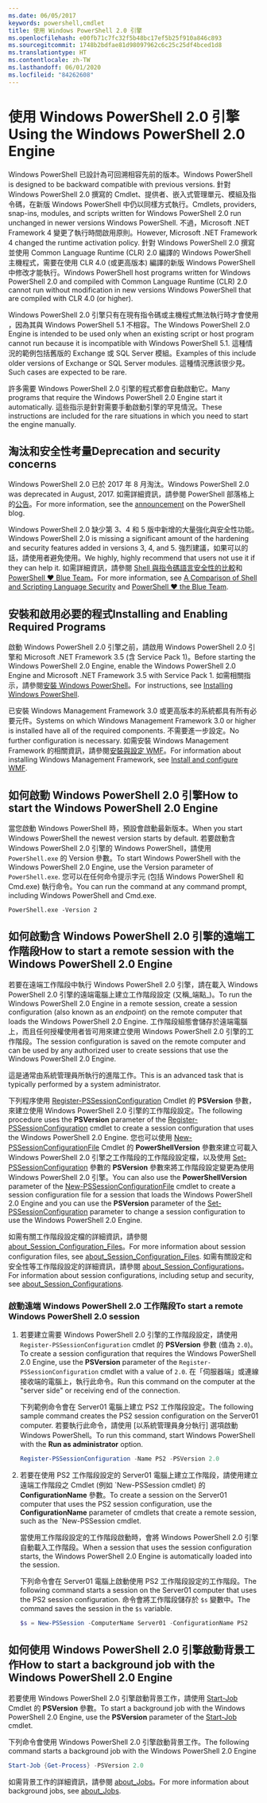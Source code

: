 ```yaml
---
ms.date: 06/05/2017
keywords: powershell,cmdlet
title: 使用 Windows PowerShell 2.0 引擎
ms.openlocfilehash: e00fb71c7fc32f5b48bc17ef5b25f910a846c893
ms.sourcegitcommit: 1748b2bdfae81d98097962c6c25c25df4bced1d8
ms.translationtype: HT
ms.contentlocale: zh-TW
ms.lasthandoff: 06/01/2020
ms.locfileid: "84262608"
---
```

# <a name="using-the-windows-powershell-20-engine"></a><span data-ttu-id="77842-103">使用 Windows PowerShell 2.0 引擎</span><span class="sxs-lookup"><span data-stu-id="77842-103">Using the Windows PowerShell 2.0 Engine</span></span>

<span data-ttu-id="77842-104">Windows PowerShell 已設計為可回溯相容先前的版本。</span><span class="sxs-lookup"><span data-stu-id="77842-104">Windows PowerShell is designed to be backward compatible with previous versions.</span></span> <span data-ttu-id="77842-105">針對 Windows PowerShell 2.0 撰寫的 Cmdlet、提供者、嵌入式管理單元、模組及指令碼，在新版 Windows PowerShell 中仍以同樣方式執行。</span><span class="sxs-lookup"><span data-stu-id="77842-105">Cmdlets, providers, snap-ins, modules, and scripts written for Windows PowerShell 2.0 run unchanged in newer versions Windows PowerShell.</span></span> <span data-ttu-id="77842-106">不過，Microsoft .NET Framework 4 變更了執行時間啟用原則。</span><span class="sxs-lookup"><span data-stu-id="77842-106">However, Microsoft .NET Framework 4 changed the runtime activation policy.</span></span>
<span data-ttu-id="77842-107">針對 Windows PowerShell 2.0 撰寫並使用 Common Language Runtime (CLR) 2.0 編譯的 Windows PowerShell 主機程式，需要在使用 CLR 4.0 (或更高版本) 編譯的新版 Windows PowerShell 中修改才能執行。</span><span class="sxs-lookup"><span data-stu-id="77842-107">Windows PowerShell host programs written for Windows PowerShell 2.0 and compiled with Common Language Runtime (CLR) 2.0 cannot run without modification in new versions Windows PowerShell that are compiled with CLR 4.0 (or higher).</span></span>

<span data-ttu-id="77842-108">Windows PowerShell 2.0 引擎只有在現有指令碼或主機程式無法執行時才會使用 ，因為其與 Windows PowerShell 5.1 不相容。</span><span class="sxs-lookup"><span data-stu-id="77842-108">The Windows PowerShell 2.0 Engine is intended to be used only when an existing script or host program cannot run because it is incompatible with Windows PowerShell 5.1.</span></span> <span data-ttu-id="77842-109">這種情況的範例包括舊版的 Exchange 或 SQL Server 模組。</span><span class="sxs-lookup"><span data-stu-id="77842-109">Examples of this include older versions of Exchange or SQL Server modules.</span></span> <span data-ttu-id="77842-110">這種情況應該很少見。</span><span class="sxs-lookup"><span data-stu-id="77842-110">Such cases are expected to be rare.</span></span>

<span data-ttu-id="77842-111">許多需要 Windows PowerShell 2.0 引擎的程式都會自動啟動它。</span><span class="sxs-lookup"><span data-stu-id="77842-111">Many programs that require the Windows PowerShell 2.0 Engine start it automatically.</span></span> <span data-ttu-id="77842-112">這些指示是針對需要手動啟動引擎的罕見情況。</span><span class="sxs-lookup"><span data-stu-id="77842-112">These instructions are included for the rare situations in which you need to start the engine manually.</span></span>

## <a name="deprecation-and-security-concerns"></a><span data-ttu-id="77842-113">淘汰和安全性考量</span><span class="sxs-lookup"><span data-stu-id="77842-113">Deprecation and security concerns</span></span>

<span data-ttu-id="77842-114">Windows PowerShell 2.0 已於 2017 年 8 月淘汰。</span><span class="sxs-lookup"><span data-stu-id="77842-114">Windows PowerShell 2.0 was deprecated in August, 2017.</span></span> <span data-ttu-id="77842-115">如需詳細資訊，請參閱 PowerShell 部落格上的[公告][]。</span><span class="sxs-lookup"><span data-stu-id="77842-115">For more information, see the [announcement][] on the PowerShell blog.</span></span>

<span data-ttu-id="77842-116">Windows PowerShell 2.0 缺少第 3、4 和 5 版中新增的大量強化與安全性功能。</span><span class="sxs-lookup"><span data-stu-id="77842-116">Windows PowerShell 2.0 is missing a significant amount of the hardening and security features added in versions 3, 4, and 5.</span></span> <span data-ttu-id="77842-117">強烈建議，如果可以的話，請使用者避免使用。</span><span class="sxs-lookup"><span data-stu-id="77842-117">We highly, highly recommend that users not use it if they can help it.</span></span> <span data-ttu-id="77842-118">如需詳細資訊，請參閱 [Shell 與指令碼語言安全性的比較][]和 [PowerShell ♥ Blue Team][blueteam]。</span><span class="sxs-lookup"><span data-stu-id="77842-118">For more information, see [A Comparison of Shell and Scripting Language Security][] and [PowerShell ♥ the Blue Team][blueteam].</span></span>

## <a name="installing-and-enabling-required-programs"></a><span data-ttu-id="77842-119">安裝和啟用必要的程式</span><span class="sxs-lookup"><span data-stu-id="77842-119">Installing and Enabling Required Programs</span></span>

<span data-ttu-id="77842-120">啟動 Windows PowerShell 2.0 引擎之前，請啟用 Windows PowerShell 2.0 引擎和 Microsoft .NET Framework 3.5 (含 Service Pack 1)。</span><span class="sxs-lookup"><span data-stu-id="77842-120">Before starting the Windows PowerShell 2.0 Engine, enable the Windows PowerShell 2.0 Engine and Microsoft .NET Framework 3.5 with Service Pack 1.</span></span> <span data-ttu-id="77842-121">如需相關指示，請參閱[安裝 Windows PowerShell][]。</span><span class="sxs-lookup"><span data-stu-id="77842-121">For instructions, see [Installing Windows PowerShell][].</span></span>

<span data-ttu-id="77842-122">已安裝 Windows Management Framework 3.0 或更高版本的系統都具有所有必要元件。</span><span class="sxs-lookup"><span data-stu-id="77842-122">Systems on which Windows Management Framework 3.0 or higher is installed have all of the required components.</span></span> <span data-ttu-id="77842-123">不需要進一步設定。</span><span class="sxs-lookup"><span data-stu-id="77842-123">No further configuration is necessary.</span></span> <span data-ttu-id="77842-124">如需安裝 Windows Management Framework 的相關資訊，請參閱[安裝與設定 WMF][]。</span><span class="sxs-lookup"><span data-stu-id="77842-124">For information about installing Windows Management Framework, see [Install and configure WMF][].</span></span>

## <a name="how-to-start-the-windows-powershell-20-engine"></a><span data-ttu-id="77842-125">如何啟動 Windows PowerShell 2.0 引擎</span><span class="sxs-lookup"><span data-stu-id="77842-125">How to start the Windows PowerShell 2.0 Engine</span></span>

<span data-ttu-id="77842-126">當您啟動 Windows PowerShell 時，預設會啟動最新版本。</span><span class="sxs-lookup"><span data-stu-id="77842-126">When you start Windows PowerShell the newest version starts by default.</span></span> <span data-ttu-id="77842-127">若要啟動含 Windows PowerShell 2.0 引擎的 Windows PowerShell，請使用 `PowerShell.exe` 的 Version 參數。</span><span class="sxs-lookup"><span data-stu-id="77842-127">To start Windows PowerShell with the Windows PowerShell 2.0 Engine, use the Version parameter of `PowerShell.exe`.</span></span> <span data-ttu-id="77842-128">您可以在任何命令提示字元 (包括 Windows PowerShell 和 Cmd.exe) 執行命令。</span><span class="sxs-lookup"><span data-stu-id="77842-128">You can run the command at any command prompt, including Windows PowerShell and Cmd.exe.</span></span>

```
PowerShell.exe -Version 2
```

## <a name="how-to-start-a-remote-session-with-the-windows-powershell-20-engine"></a><span data-ttu-id="77842-129">如何啟動含 Windows PowerShell 2.0 引擎的遠端工作階段</span><span class="sxs-lookup"><span data-stu-id="77842-129">How to start a remote session with the Windows PowerShell 2.0 Engine</span></span>

<span data-ttu-id="77842-130">若要在遠端工作階段中執行 Windows PowerShell 2.0 引擎，請在載入 Windows PowerShell 2.0 引擎的遠端電腦上建立工作階段設定 (又稱_端點_)。</span><span class="sxs-lookup"><span data-stu-id="77842-130">To run the Windows PowerShell 2.0 Engine in a remote session, create a session configuration (also known as an _endpoint_) on the remote computer that loads the Windows PowerShell 2.0 Engine.</span></span> <span data-ttu-id="77842-131">工作階段組態會儲存於遠端電腦上，而且任何授權使用者皆可用來建立使用 Windows PowerShell 2.0 引擎的工作階段。</span><span class="sxs-lookup"><span data-stu-id="77842-131">The session configuration is saved on the remote computer and can be used by any authorized user to create sessions that use the Windows PowerShell 2.0 Engine.</span></span>

<span data-ttu-id="77842-132">這是通常由系統管理員所執行的進階工作。</span><span class="sxs-lookup"><span data-stu-id="77842-132">This is an advanced task that is typically performed by a system administrator.</span></span>

<span data-ttu-id="77842-133">下列程序使用 [Register-PSSessionConfiguration][] Cmdlet 的 **PSVersion** 參數，來建立使用 Windows PowerShell 2.0 引擎的工作階段設定。</span><span class="sxs-lookup"><span data-stu-id="77842-133">The following procedure uses the **PSVersion** parameter of the [Register-PSSessionConfiguration][] cmdlet to create a session configuration that uses the Windows PowerShell 2.0 Engine.</span></span> <span data-ttu-id="77842-134">您也可以使用 [New-PSSessionConfigurationFile][] Cmdlet 的 **PowerShellVersion** 參數來建立可載入 Windows PowerShell 2.0 引擎之工作階段的工作階段設定檔，以及使用 [Set-PSSessionConfiguration][] 參數的 **PSVersion** 參數來將工作階段設定變更為使用 Windows PowerShell 2.0 引擎。</span><span class="sxs-lookup"><span data-stu-id="77842-134">You can also use the **PowerShellVersion** parameter of the [New-PSSessionConfigurationFile][] cmdlet to create a session configuration file for a session that loads the Windows PowerShell 2.0 Engine and you can use the **PSVersion** parameter of the [Set-PSSessionConfiguration][] parameter to change a session configuration to use the Windows PowerShell 2.0 Engine.</span></span>

<span data-ttu-id="77842-135">如需有關工作階段設定檔的詳細資訊，請參閱 [about_Session_Configuration_Files][]。</span><span class="sxs-lookup"><span data-stu-id="77842-135">For more information about session configuration files, see [about_Session_Configuration_Files][].</span></span>
<span data-ttu-id="77842-136">如需有關設定和安全性等工作階段設定的詳細資訊，請參閱 [about_Session_Configurations][]。</span><span class="sxs-lookup"><span data-stu-id="77842-136">For information about session configurations, including setup and security, see [about_Session_Configurations][].</span></span>

### <a name="to-start-a-remote-windows-powershell-20-session"></a><span data-ttu-id="77842-137">啟動遠端 Windows PowerShell 2.0 工作階段</span><span class="sxs-lookup"><span data-stu-id="77842-137">To start a remote Windows PowerShell 2.0 session</span></span>

1. <span data-ttu-id="77842-138">若要建立需要 Windows PowerShell 2.0 引擎的工作階段設定，請使用 `Register-PSSessionConfiguration` cmdlet 的 **PSVersion** 參數 (值為 `2.0`)。</span><span class="sxs-lookup"><span data-stu-id="77842-138">To create a session configuration that requires the Windows PowerShell 2.0 Engine, use the **PSVersion** parameter of the `Register-PSSessionConfiguration` cmdlet with a value of `2.0`.</span></span>
   <span data-ttu-id="77842-139">在「伺服器端」或連線接收端的電腦上，執行此命令。</span><span class="sxs-lookup"><span data-stu-id="77842-139">Run this command on the computer at the "server side" or receiving end of the connection.</span></span>

   <span data-ttu-id="77842-140">下列範例命令會在 Server01 電腦上建立 PS2 工作階段設定。</span><span class="sxs-lookup"><span data-stu-id="77842-140">The following sample command creates the PS2 session configuration on the Server01 computer.</span></span> <span data-ttu-id="77842-141">若要執行此命令，請使用 [以系統管理員身分執行] 選項啟動 Windows PowerShell。</span><span class="sxs-lookup"><span data-stu-id="77842-141">To run this command, start Windows PowerShell with the **Run as administrator** option.</span></span>

   ```powershell
   Register-PSSessionConfiguration -Name PS2 -PSVersion 2.0
   ```

1. <span data-ttu-id="77842-142">若要在使用 PS2 工作階段設定的 Server01 電腦上建立工作階段，請使用建立遠端工作階段之 Cmdlet (例如 \`New-PSSession cmdlet) 的 **ConfigurationName** 參數。</span><span class="sxs-lookup"><span data-stu-id="77842-142">To create a session on the Server01 computer that uses the PS2 session configuration, use the **ConfigurationName** parameter of cmdlets that create a remote session, such as the \`New-PSSession cmdlet.</span></span>

   <span data-ttu-id="77842-143">當使用工作階段設定的工作階段啟動時，會將 Windows PowerShell 2.0 引擎自動載入工作階段。</span><span class="sxs-lookup"><span data-stu-id="77842-143">When a session that uses the session configuration starts, the Windows PowerShell 2.0 Engine is automatically loaded into the session.</span></span>

   <span data-ttu-id="77842-144">下列命令會在 Server01 電腦上啟動使用 PS2 工作階段設定的工作階段。</span><span class="sxs-lookup"><span data-stu-id="77842-144">The following command starts a session on the Server01 computer that uses the PS2 session configuration.</span></span> <span data-ttu-id="77842-145">命令會將工作階段儲存於 `$s` 變數中。</span><span class="sxs-lookup"><span data-stu-id="77842-145">The command saves the session in the `$s` variable.</span></span>

   ```powershell
   $s = New-PSSession -ComputerName Server01 -ConfigurationName PS2
   ```

## <a name="how-to-start-a-background-job-with-the-windows-powershell-20-engine"></a><span data-ttu-id="77842-146">如何使用 Windows PowerShell 2.0 引擎啟動背景工作</span><span class="sxs-lookup"><span data-stu-id="77842-146">How to start a background job with the Windows PowerShell 2.0 Engine</span></span>

<span data-ttu-id="77842-147">若要使用 Windows PowerShell 2.0 引擎啟動背景工作，請使用 [Start-Job][] Cmdlet 的 **PSVersion** 參數。</span><span class="sxs-lookup"><span data-stu-id="77842-147">To start a background job with the Windows PowerShell 2.0 Engine, use the **PSVersion** parameter of the [Start-Job][] cmdlet.</span></span>

<span data-ttu-id="77842-148">下列命令會使用 Windows PowerShell 2.0 引擎啟動背景工作。</span><span class="sxs-lookup"><span data-stu-id="77842-148">The following command starts a background job with the Windows PowerShell 2.0 Engine</span></span>

```powershell
Start-Job {Get-Process} -PSVersion 2.0
```

<span data-ttu-id="77842-149">如需背景工作的詳細資訊，請參閱 [about_Jobs][]。</span><span class="sxs-lookup"><span data-stu-id="77842-149">For more information about background jobs, see [about_Jobs][].</span></span>

<!-- link references -->
[公告]: https://devblogs.microsoft.com/powershell/windows-powershell-2-0-deprecation/
[announcement]: https://devblogs.microsoft.com/powershell/windows-powershell-2-0-deprecation/
[Shell 與指令碼語言安全性的比較]: https://devblogs.microsoft.com/powershell/a-comparison-of-shell-and-scripting-language-security/
[A Comparison of Shell and Scripting Language Security]: https://devblogs.microsoft.com/powershell/a-comparison-of-shell-and-scripting-language-security/
[blueteam]: https://devblogs.microsoft.com/powershell/powershell-the-blue-team/
[安裝 Windows PowerShell]: install/Installing-Windows-PowerShell.md
[Installing Windows PowerShell]: install/Installing-Windows-PowerShell.md
[安裝與設定 WMF]: wmf/setup/install-configure.md
[Install and configure WMF]: wmf/setup/install-configure.md
[Register-PSSessionConfiguration]: /powershell/module/Microsoft.PowerShell.Core/Register-PSSessionConfiguration
[New-PSSessionConfigurationFile]: /powershell/module/Microsoft.PowerShell.Core/New-PSSessionConfiguration
[Set-PSSessionConfiguration]: /powershell/module/Microsoft.PowerShell.Core/Set-PSSessionConfiguration
[about_Session_Configuration_Files]: /powershell/module/Microsoft.PowerShell.Core/about/about_Session_Configuration_Files
[about_Session_Configurations]: /powershell/module/Microsoft.PowerShell.Core/about/about_Session_Configurations
[Start-Job]: /powershell/module/microsoft.powershell.core/start-job
[about_Jobs]: /powershell/module/microsoft.powershell.core/about/about_jobs
